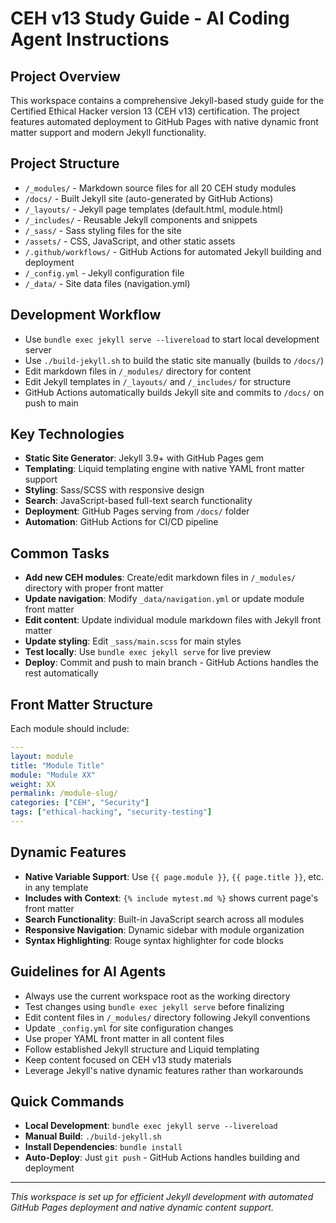 # CEH v13 Study Guide - AI Coding Agent Instructions

## Project Overview

This workspace contains a comprehensive Jekyll-based study guide for the Certified Ethical Hacker version 13 (CEH v13) certification. The project features automated deployment to GitHub Pages with native dynamic front matter support and modern Jekyll functionality.

## Project Structure

- `/_modules/` - Markdown source files for all 20 CEH study modules
- `/docs/` - Built Jekyll site (auto-generated by GitHub Actions)
- `/_layouts/` - Jekyll page templates (default.html, module.html)
- `/_includes/` - Reusable Jekyll components and snippets
- `/_sass/` - Sass styling files for the site
- `/assets/` - CSS, JavaScript, and other static assets
- `/.github/workflows/` - GitHub Actions for automated Jekyll building and deployment
- `/_config.yml` - Jekyll configuration file
- `/_data/` - Site data files (navigation.yml)

## Development Workflow

- Use `bundle exec jekyll serve --livereload` to start local development server
- Use `./build-jekyll.sh` to build the static site manually (builds to `/docs/`)
- Edit markdown files in `/_modules/` directory for content
- Edit Jekyll templates in `/_layouts/` and `/_includes/` for structure
- GitHub Actions automatically builds Jekyll site and commits to `/docs/` on push to main

## Key Technologies

- **Static Site Generator**: Jekyll 3.9+ with GitHub Pages gem
- **Templating**: Liquid templating engine with native YAML front matter support
- **Styling**: Sass/SCSS with responsive design
- **Search**: JavaScript-based full-text search functionality
- **Deployment**: GitHub Pages serving from `/docs/` folder
- **Automation**: GitHub Actions for CI/CD pipeline

## Common Tasks

- **Add new CEH modules**: Create/edit markdown files in `/_modules/` directory with proper front matter
- **Update navigation**: Modify `_data/navigation.yml` or update module front matter
- **Edit content**: Update individual module markdown files with Jekyll front matter
- **Update styling**: Edit `_sass/main.scss` for main styles
- **Test locally**: Use `bundle exec jekyll serve` for live preview
- **Deploy**: Commit and push to main branch - GitHub Actions handles the rest automatically

## Front Matter Structure

Each module should include:

```yaml
---
layout: module
title: "Module Title"
module: "Module XX"
weight: XX
permalink: /module-slug/
categories: ["CEH", "Security"]
tags: ["ethical-hacking", "security-testing"]
---
```

## Dynamic Features

- **Native Variable Support**: Use `{{ page.module }}`, `{{ page.title }}`, etc. in any template
- **Includes with Context**: `{% include mytest.md %}` shows current page's front matter
- **Search Functionality**: Built-in JavaScript search across all modules
- **Responsive Navigation**: Dynamic sidebar with module organization
- **Syntax Highlighting**: Rouge syntax highlighter for code blocks

## Guidelines for AI Agents

- Always use the current workspace root as the working directory
- Test changes using `bundle exec jekyll serve` before finalizing
- Edit content files in `/_modules/` directory following Jekyll conventions
- Update `_config.yml` for site configuration changes
- Use proper YAML front matter in all content files
- Follow established Jekyll structure and Liquid templating
- Keep content focused on CEH v13 study materials
- Leverage Jekyll's native dynamic features rather than workarounds

## Quick Commands

- **Local Development**: `bundle exec jekyll serve --livereload`
- **Manual Build**: `./build-jekyll.sh`
- **Install Dependencies**: `bundle install`
- **Auto-Deploy**: Just `git push` - GitHub Actions handles building and deployment

---

_This workspace is set up for efficient Jekyll development with automated GitHub Pages deployment and native dynamic content support._
